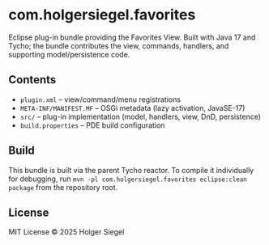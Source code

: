 # com.holgersiegel.favorites

Eclipse plug-in bundle providing the Favorites View. Built with Java 17 and Tycho; the bundle contributes the view, commands, handlers, and supporting model/persistence code.

## Contents
- `plugin.xml` – view/command/menu registrations
- `META-INF/MANIFEST.MF` – OSGi metadata (lazy activation, JavaSE-17)
- `src/` – plug-in implementation (model, handlers, view, DnD, persistence)
- `build.properties` – PDE build configuration

## Build
This bundle is built via the parent Tycho reactor. To compile it individually for debugging, run `mvn -pl com.holgersiegel.favorites eclipse:clean package` from the repository root.

## License
MIT License © 2025 Holger Siegel
